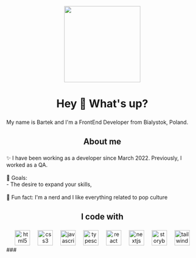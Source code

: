 <br clear="both">

<div align="center">
  <img height="200" src="https://sdk.bitmoji.com/render/panel/20054902-293554776_44-s5-v1.png?transparent=1&palette=1&scale=2"  />
</div>

###

<h1 align="center">Hey 👋 What's up?</h1>

###

<p align="left">My name is Bartek and I'm a FrontEnd Developer from Bialystok, Poland.</p>

###

<h2 align="center">About me</h2>

###

<p align="left">✨ I have been working as a developer since March 2022. Previously, I worked as a QA.<br><br>🎯 Goals: <br>- The desire to expand your skills,<br><br>🎲 Fun fact: I'm a nerd and I like everything related to pop culture</p>

###

<h2 align="center">I code with</h2>

###

<div align="center">
  <img src="https://cdn.jsdelivr.net/gh/devicons/devicon/icons/html5/html5-original.svg" height="40" alt="html5 logo"  />
  <img width="12" />
  <img src="https://cdn.jsdelivr.net/gh/devicons/devicon/icons/css3/css3-original.svg" height="40" alt="css3 logo"  />
  <img width="12" />
  <img src="https://cdn.jsdelivr.net/gh/devicons/devicon/icons/javascript/javascript-original.svg" height="40" alt="javascript logo"  />
  <img width="12" />
  <img src="https://cdn.jsdelivr.net/gh/devicons/devicon/icons/typescript/typescript-original.svg" height="40" alt="typescript logo"  />
  <img width="12" />
  <img src="https://cdn.jsdelivr.net/gh/devicons/devicon/icons/react/react-original.svg" height="40" alt="react logo"  />
  <img width="12" />
  <img src="https://cdn.jsdelivr.net/gh/devicons/devicon/icons/nextjs/nextjs-original.svg" height="40" alt="nextjs logo"  />
  <img width="12" />
  <img src="https://cdn.jsdelivr.net/gh/devicons/devicon/icons/storybook/storybook-original.svg" height="40" alt="storybook logo"  />
  <img width="12" />
  <img src="https://cdn.simpleicons.org/tailwindcss/06B6D4" height="40" alt="tailwindcss logo"  />
</div>
###
